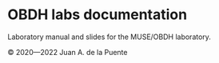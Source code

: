 # OBDH labs documentation

Laboratory manual and slides for the MUSE/OBDH laboratory.

© 2020—2022 Juan A. de la Puente
